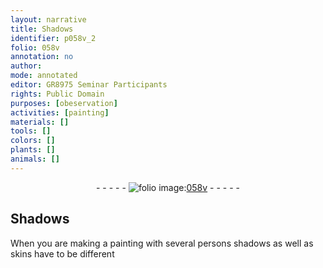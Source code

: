```yaml
---
layout: narrative
title: Shadows
identifier: p058v_2
folio: 058v
annotation: no
author:
mode: annotated
editor: GR8975 Seminar Participants
rights: Public Domain
purposes: [obeservation]
activities: [painting]
materials: []
tools: []
colors: []
plants: []
animals: []
---
```


 <div class="folio" align="center">- - - - - <a href="http://gallica.bnf.fr/ark:/12148/btv1b10500001g/f122.item" target="_blank"><img src="https://cu-mkp.github.io/GR8975-edition/assets/photo-icon.png" alt="folio image: " style="display:inline-block; margin-bottom:-3px;"/>058v</a> - - - - - </div>  <span class="activity"></span> 

## Shadows

 
When you are making a painting with several persons shadows as well as skins have to be different
 